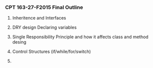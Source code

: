 ### CPT 163-27-F2015 Final Outline

1. Inheritence and Interfaces
2. DRY design
   Declaring variables 
    
3. Single Responsibility Principle and how it affects class and method desing
4. Control Structures (if/while/for/switch)
5. 
